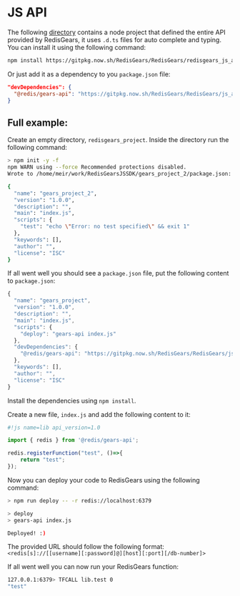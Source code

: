 # JS API

The following [directory](../redisgears_js_api) contains a node project that defined the entire API provided by RedisGears, it uses `.d.ts` files for auto complete and typing. You can install it using the following command:

```bash
npm install https://gitpkg.now.sh/RedisGears/RedisGears/redisgears_js_api
```

Or just add it as a dependency to you `package.json` file:

```json
"devDependencies": {
  "@redis/gears-api": "https://gitpkg.now.sh/RedisGears/RedisGears/js_api"
}
```

## Full example:

Create an empty directory, `redisgears_project`. Inside the directory run the following command:

```bash
> npm init -y -f
npm WARN using --force Recommended protections disabled.
Wrote to /home/meir/work/RedisGearsJSSDK/gears_project_2/package.json:

{
  "name": "gears_project_2",
  "version": "1.0.0",
  "description": "",
  "main": "index.js",
  "scripts": {
    "test": "echo \"Error: no test specified\" && exit 1"
  },
  "keywords": [],
  "author": "",
  "license": "ISC"
}
```

If all went well you should see a `package.json` file, put the following content to `package.json`:

```js
{
  "name": "gears_project",
  "version": "1.0.0",
  "description": "",
  "main": "index.js",
  "scripts": {
    "deploy": "gears-api index.js"
  },
  "devDependencies": {
    "@redis/gears-api": "https://gitpkg.now.sh/RedisGears/RedisGears/js_api"
  },
  "keywords": [],
  "author": "",
  "license": "ISC"
}
```

Install the dependencies using `npm install`.

Create a new file, `index.js` and add the following content to it:

```js
#!js name=lib api_version=1.0

import { redis } from '@redis/gears-api';

redis.registerFunction("test", ()=>{
    return "test";
});
```

Now you can deploy your code to RedisGears using the following command:

```bash
> npm run deploy -- -r redis://localhost:6379

> deploy
> gears-api index.js

Deployed! :)
```

The provided URL should follow the following format: `<redis[s]://[[username][:password]@][host][:port][/db-number]>`

If all went well you can now run your RedisGears function:

```bash
127.0.0.1:6379> TFCALL lib.test 0
"test"
```
